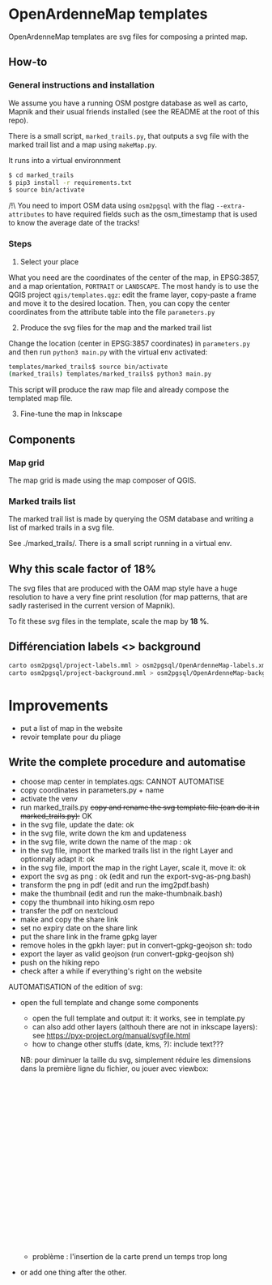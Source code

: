 OpenArdenneMap templates
========================


OpenArdenneMap templates are svg files for composing a printed map.

## How-to

### General instructions and installation

We assume you have a running OSM postgre database as well as carto, Mapnik and their usual friends installed (see the README at the root of this repo).

There is a small script, `marked_trails.py`, that outputs a svg file with the marked trail list and a map using `makeMap.py`.

It runs into a virtual environnment

```bash
$ cd marked_trails
$ pip3 install -r requirements.txt
$ source bin/activate
```

/!\ You need to import OSM data using `osm2pgsql` with the flag `--extra-attributes` to have required fields such as the osm_timestamp that is used to know the average date of the tracks!

### Steps

1) Select your place

What you need are the coordinates of the center of the map, in EPSG:3857, and a map orientation, `PORTRAIT` or `LANDSCAPE`. The most handy is to use the QGIS project `qgis/templates.qgz`: edit the frame layer, copy-paste a frame and move it to the desired location. Then, you can copy the center coordinates from the attribute table into the file `parameters.py`

2) Produce the svg files for the map and the marked trail list

Change the location (center in EPSG:3857 coordinates) in `parameters.py` and then run `python3 main.py` with the virtual env activated:

```bash
templates/marked_trails$ source bin/activate
(marked_trails) templates/marked_trails$ python3 main.py
```
This script will produce the raw map file and already compose the templated map file. 

3) Fine-tune the map in Inkscape




## Components

### Map grid

The map grid is made using the map composer of QGIS.

### Marked trails list

The marked trail list is made by querying the OSM database and writing a list of marked trails in a svg file.

See ./marked_trails/. There is a small script running in a virtual env.

## Why this scale factor of 18%

The svg files that are produced with the OAM map style have a huge resolution to have a very fine print resolution (for map patterns, that are sadly rasterised in the current version of Mapnik).

To fit these svg files in the template, scale the map by **18 %**.


## Différenciation labels <> background

```bash
carto osm2pgsql/project-labels.mml > osm2pgsql/OpenArdenneMap-labels.xml
carto osm2pgsql/project-background.mml > osm2pgsql/OpenArdenneMap-background.xml
```


# Improvements

- put a list of map in the website
- revoir template pour du pliage
## Write the complete procedure and automatise

- choose map center in templates.qgs: CANNOT AUTOMATISE
- copy coordinates in parameters.py + name
- activate the venv
- run marked_trails.py
~~copy and rename the svg template file (can do it in marked_trails.py):~~ OK
- in the svg file, update the date: ok
- in the svg file, write down the km and updateness
- in the svg file, write down the name of the map : ok
- in the svg file, import the marked trails list in the right Layer and optionnaly adapt it: ok
- in the svg file, import the map in the right Layer, scale it, move it: ok
- export the svg as png : ok (edit and run the export-svg-as-png.bash)
- transform the png in pdf (edit and run the img2pdf.bash)
- make the thumbnail (edit and run the make-thumbnaik.bash)
- copy the thumbnail into hiking.osm repo
- transfer the pdf on nextcloud
- make and copy the share link
- set no expiry date on the share link
- put the share link in the frame gpkg layer
- remove holes in the gpkh layer: put in convert-gpkg-geojson sh: todo
- export the layer as valid geojson (run convert-gpkg-geojson sh)
- push on the hiking repo
- check after a while if everything's right on the website


AUTOMATISATION of the edition of svg:


- open the full template and change some components
    - open the full template and output it: it works, see in template.py
    - can also add other layers (althouh there are not in inkscape layers): see https://pyx-project.org/manual/svgfile.html 
    - how to change other stuffs (date, kms, ?): include text???

    NB: pour diminuer la taille du svg, simplement réduire les dimensions dans la première ligne du fichier, ou jouer avec viewbox:

    <svg xmlns="http://www.w3.org/2000/svg" xmlns:xlink="http://www.w3.org/1999/xlink" width="650pt" height="459pt" viewBox="0 0 6505 4599" version="1.1">


  - problème : l'insertion de la carte prend un temps trop long  


- or add one thing after the other. 

